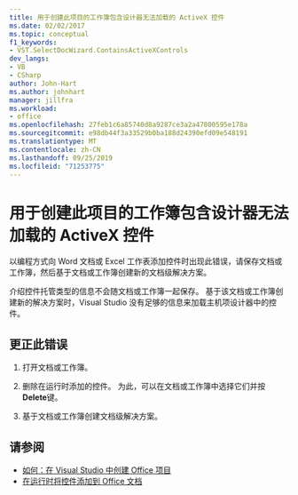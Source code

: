 ```yaml
---
title: 用于创建此项目的工作簿包含设计器无法加载的 ActiveX 控件
ms.date: 02/02/2017
ms.topic: conceptual
f1_keywords:
- VST.SelectDocWizard.ContainsActiveXControls
dev_langs:
- VB
- CSharp
author: John-Hart
ms.author: johnhart
manager: jillfra
ms.workload:
- office
ms.openlocfilehash: 27feb1c6a85740d8a9287ce3a2a47800595e178a
ms.sourcegitcommit: e98db44f3a33529b0ba188d24390efd09e548191
ms.translationtype: MT
ms.contentlocale: zh-CN
ms.lasthandoff: 09/25/2019
ms.locfileid: "71253775"
---
```

# <a name="the-workbook-used-to-create-this-project-contains-activex-controls-that-the-designer-cannot-load"></a>用于创建此项目的工作簿包含设计器无法加载的 ActiveX 控件
  以编程方式向 Word 文档或 Excel 工作表添加控件时出现此错误，请保存文档或工作簿，然后基于文档或工作簿创建新的文档级解决方案。

 介绍控件托管类型的信息不会随文档或工作簿一起保存。 基于该文档或工作簿创建新的解决方案时，Visual Studio 没有足够的信息来加载主机项设计器中的控件。

## <a name="to-correct-this-error"></a>更正此错误

1. 打开文档或工作簿。

2. 删除在运行时添加的控件。 为此，可以在文档或工作簿中选择它们并按**Delete**键。

3. 基于文档或工作簿创建文档级解决方案。

## <a name="see-also"></a>请参阅
- [如何：在 Visual Studio 中创建 Office 项目](../vsto/how-to-create-office-projects-in-visual-studio.md)
- [在运行时将控件添加到 Office 文档](../vsto/adding-controls-to-office-documents-at-run-time.md)
